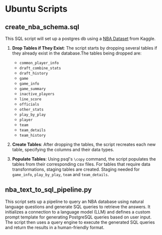 # Ubuntu Scripts

## create_nba_schema.sql

This SQL script will set up a postgres db using a [NBA Dataset](https://www.kaggle.com/datasets/wyattowalsh/basketball) from Kaggle.

1. **Drop Tables if They Exist**: The script starts by dropping several tables if they already exist in the database.The tables being dropped are:
   - `common_player_info`
   - `draft_combine_stats`
   - `draft_history`
   - `game`
   - `game_info`
   - `game_summary`
   - `inactive_players`
   - `line_score`
   - `officials`
   - `other_stats`
   - `play_by_play`
   - `player`
   - `team`
   - `team_details`
   - `team_history`

2. **Create Tables**: After dropping the tables, the script recreates each new table, specifying the columns and their data types. 

3. **Populate Tables**: Using psql's `\copy` command, the script populates the tables from their corresponding csv files. For tables that require data transformations, staging tables are created. Staging needed for `game_info`, `play_by_play`, `team` and `team_details`. 

## nba_text_to_sql_pipeline.py

This script sets up a pipeline to query an NBA database using natural language questions and generate SQL queries to retrieve the answers. It initializes a connection to a language model (LLM) and defines a custom prompt template for generating PostgreSQL queries based on user input. The script then uses a query engine to execute the generated SQL queries and return the results in a human-friendly format.